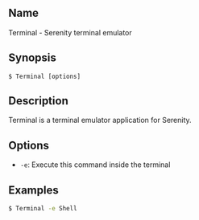 ## Name

Terminal - Serenity terminal emulator

## Synopsis

```**sh
$ Terminal [options]
```

## Description

Terminal is a terminal emulator application for Serenity.

## Options

* `-e`: Execute this command inside the terminal

## Examples

```sh
$ Terminal -e Shell
```
